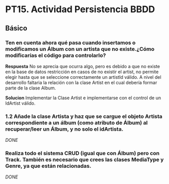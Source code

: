 # PT15. Actividad Persistencia BBDD

## Básico

### Ten en cuenta ahora qué pasa cuando insertamos o modificamos un Álbum con un artista que no existe.¿Cómo modificarías el código para controlarlo?
**Respuesta**
No se aprecia que ocurra algo, pero es debido a que no existe en la base de datos restricción en casos de no existir el artist, no permite elegir hasta que se seleccione correctamente un artistId válido. A nivel del desarrollo faltaria la relación con la clase Artist en el cual debería formar parte de la clase Album.

**Solucion**
Implementar la Clase Artist e implementarse con el control de un IdArtist válido.

### 1.2 Añade la clase Artista y haz que se cargue el objeto Artista correspondiente a un álbum (como atributo de Álbum) al recuperar/leer un Álbum, y no solo el idArtista.
*DONE*

### Realiza todo el sistema CRUD (igual que con Álbum) pero con Track. También es necesario que crees las clases MediaType y Genre, ya que están relacionadas.
*DONE*